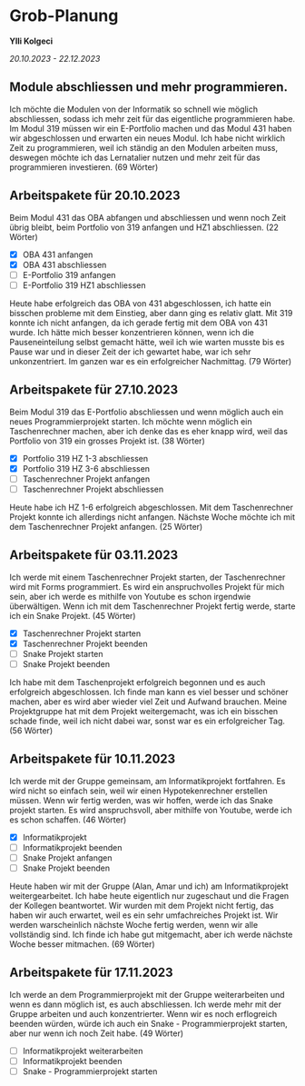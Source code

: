 # Grob-Planung

**Ylli Kolgeci**

*20.10.2023 - 22.12.2023*

## Module abschliessen und mehr programmieren.

Ich möchte die Modulen von der Informatik so schnell wie möglich abschliessen, sodass ich mehr zeit für das eigentliche programmieren habe. Im Modul 319 müssen wir ein E-Portfolio machen und das Modul 431 haben wir abgeschlossen und erwarten ein neues Modul. Ich habe nicht wirklich Zeit zu programmieren, weil ich ständig an den Modulen arbeiten muss, deswegen möchte ich das Lernatalier nutzen und mehr zeit für das programmieren investieren. (69 Wörter)

## Arbeitspakete für 20.10.2023

Beim Modul 431 das OBA abfangen und abschliessen und wenn noch Zeit übrig bleibt, beim Portfolio von 319 anfangen und HZ1 abschliessen. (22 Wörter)


- [x] OBA 431 anfangen
- [x] OBA 431 abschliessen
- [ ] E-Portfolio 319 anfangen
- [ ] E-Portfolio 319 HZ1 abschliessen

Heute habe erfolgreich das OBA von 431 abgeschlossen, ich hatte ein bisschen probleme mit dem Einstieg, aber dann ging es relativ glatt. Mit 319 konnte ich nicht anfangen, da ich gerade fertig mit dem OBA von 431 wurde. Ich hätte mich besser konzentrieren können, wenn ich die Pauseneinteilung selbst gemacht hätte, weil ich wie warten musste bis es Pause war und in dieser Zeit der ich gewartet habe, war ich sehr unkonzentriert. Im ganzen war es ein erfolgreicher Nachmittag. (79 Wörter)


## Arbeitspakete für 27.10.2023

Beim Modul 319 das E-Portfolio abschliessen und wenn möglich auch ein neues Programmierprojekt starten. Ich möchte wenn möglich ein Taschenrechner machen, aber ich denke das es eher knapp wird, weil das Portfolio von 319 ein grosses Projekt ist. (38 Wörter)

- [x] Portfolio 319 HZ 1-3 abschliessen
- [x] Portfolio 319 HZ 3-6 abschliessen
- [ ] Taschenrechner Projekt anfangen
- [ ] Taschenrechner Projekt abschliessen

Heute habe ich HZ 1-6 erfolgreich abgeschlossen. Mit dem Taschenrechner Projekt konnte ich allerdings nicht anfangen. Nächste Woche möchte ich mit dem Taschenrechner Projekt anfangen.
(25 Wörter)

## Arbeitspakete für 03.11.2023

Ich werde mit einem Taschenrechner Projekt starten, der Taschenrechner wird mit Forms programmiert. Es wird ein anspruchvolles Projekt für mich sein, aber ich werde es mithilfe von Youtube es schon irgendwie überwältigen. Wenn ich mit dem Taschenrechner Projekt fertig werde, starte ich ein Snake Projekt. (45 Wörter)

- [x] Taschenrechner Projekt starten
- [x] Taschenrechner Projekt beenden
- [ ] Snake Projekt starten
- [ ] Snake Projekt beenden

Ich habe mit dem Taschenprojekt erfolgreich begonnen und es auch erfolgreich abgeschlossen. Ich finde man kann es viel besser und schöner machen, aber es wird aber wieder viel Zeit und Aufwand brauchen. Meine Projektgruppe hat mit dem Projekt weitergemacht, was ich ein bisschen schade finde, weil ich nicht dabei war, sonst war es ein erfolgreicher Tag. (56 Wörter)

## Arbeitspakete für 10.11.2023

Ich werde mit der Gruppe gemeinsam, am Informatikprojekt fortfahren. Es wird nicht so einfach sein, weil wir einen Hypotekenrechner erstellen müssen. Wenn wir fertig werden, was wir hoffen, werde ich das Snake projekt starten. Es wird anspruchsvoll, aber mithilfe von Youtube, werde ich es schon schaffen. (46 Wörter)

- [x] Informatikprojekt
- [ ] Informatikprojekt beenden
- [ ] Snake Projekt anfangen
- [ ] Snake Projekt beenden

Heute haben wir mit der Gruppe (Alan, Amar und ich) am Informatikprojekt weitergearbeitet. Ich habe heute eigentlich nur zugeschaut und die Fragen der Kollegen beantwortet. Wir wurden mit dem Projekt nicht fertig, das haben wir auch erwartet, weil es ein sehr umfachreiches Projekt ist. Wir werden warscheinlich nächste Woche fertig werden, wenn wir alle vollständig sind. Ich finde ich habe gut mitgemacht, aber ich werde nächste Woche besser mitmachen. (69 Wörter)

## Arbeitspakete für 17.11.2023

Ich werde an dem Programmierprojekt mit der Gruppe weiterarbeiten und wenn es dann möglich ist, es auch abschliessen. Ich werde mehr mit der Gruppe arbeiten und auch konzentrierter. Wenn wir es noch erflogreich beenden würden, würde ich auch ein Snake - Programmierprojekt starten, aber nur wenn ich noch Zeit habe. (49 Wörter)

- [ ] Informatikprojekt weiterarbeiten
- [ ] Informatikprojekt beenden
- [ ] Snake - Programmierprojekt starten
